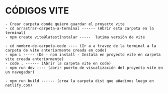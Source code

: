 # CÓDIGOS VITE

    - Crear carpeta donde quiero guardar el proyecto vite
    - cd arrastrar-carpeta-a-terminal ------ (Abrir esta carpeta en la terminal)
    - npm create vite@latestInstalar -----  lutima versión de vite

    - cd nombre-de-carpeta-code ---- (Ir a a travez de la terminal a la carpeta de vite anteriormente creada en code)
    - npm i ----- (De - npm install - Instala en proyecto vite en carpeta vite creada anteriormente)
    - code . ------ (Abrir la carpeta vite en code)
    - npm run dev ---- (abrir puerto de visualización del proyecto vite en un navegador)

    - npm run build ------ (crea la carpeta dist que añadimos luego en netlify.com)
   

